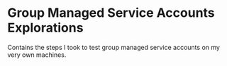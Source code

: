 # Group Managed Service Accounts Explorations
Contains the steps I took to test group managed service accounts on my very own machines.

